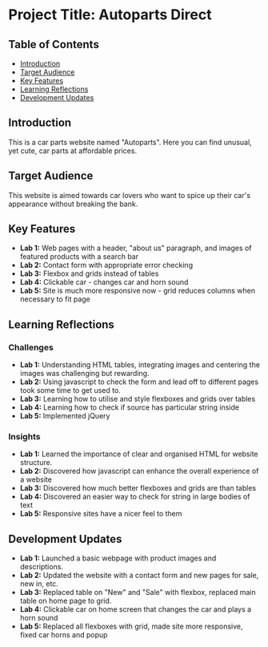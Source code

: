 # Project Title: Autoparts Direct

## Table of Contents
- [Introduction](#introduction)
- [Target Audience](#target-audience)
- [Key Features](#key-features)
- [Learning Reflections](#learning-reflections)
- [Development Updates](#development-updates)

## Introduction
This is a car parts website named "Autoparts". Here you can find unusual, yet cute, car parts at affordable prices.

## Target Audience
This website is aimed towards car lovers who want to spice up their car's appearance without breaking the bank.

## Key Features
- **Lab 1:** Web pages with a header, "about us" paragraph, and images of featured products with a search bar
- **Lab 2:** Contact form with appropriate error checking
- **Lab 3:** Flexbox and grids instead of tables
- **Lab 4:** Clickable car - changes car and horn sound
- **Lab 5:** Site is much more responsive now - grid reduces columns when necessary to fit page

## Learning Reflections
### Challenges
- **Lab 1:** Understanding HTML tables, integrating images and centering the images was challenging but rewarding.
- **Lab 2:** Using javascript to check the form and lead off to different pages took some time to get used to.
- **Lab 3:** Learning how to utilise and style flexboxes and grids over tables
- **Lab 4:** Learning how to check if source has particular string inside
- **Lab 5:** Implemented jQuery

### Insights
- **Lab 1:** Learned the importance of clear and organised HTML for website structure.
- **Lab 2:** Discovered how javascript can enhance the overall experience of a website
- **Lab 3:** Discovered how much better flexboxes and grids are than tables
- **Lab 4:** Discovered an easier way to check for string in large bodies of text
- **Lab 5:** Responsive sites have a nicer feel to them

## Development Updates
- **Lab 1:** Launched a basic webpage with product images and descriptions.
- **Lab 2:** Updated the website with a contact form and new pages for sale, new in, etc.
- **Lab 3:** Replaced table on "New" and "Sale" with flexbox, replaced main table on home page to grid.
- **Lab 4:** Clickable car on home screen that changes the car and plays a horn sound
- **Lab 5:** Replaced all flexboxes with grid, made site more responsive, fixed car horns and popup